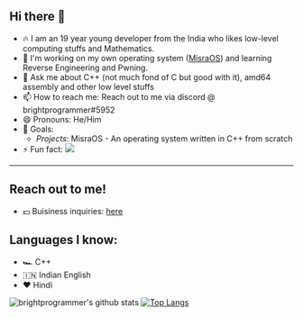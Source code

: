 ## Hi there 👋

- 🔥 I am an 19 year young developer from the India who likes low-level computing stuffs and Mathematics.
- 🌱 I'm working on my own operating system ([MisraOS][2]) and learning Reverse Engineering and Pwning. 
- 💬 Ask me about C++ (not much fond of C but good with it), amd64 assembly and other low level stuffs
- 📫 How to reach me: Reach out to me via discord @ brightprogrammer#5952
- 😄 Pronouns: He/Him
- 🏁 Goals:
  - *Projects*: MisraOS - An operating system written in C++ from scratch
- ⚡ Fun fact:  ![](https://komarev.com/ghpvc/?username=V01D-NULL)

---

## Reach out to me!
- 💵 Buisiness inquiries: [here][1]


## Languages I know:
- 🏎️ C++
- 🇮🇳 Indian English
- ❤ Hindi

<!-- This will place the images next to eachother -->
![brightprogrammer's github stats](https://github-readme-stats.vercel.app/api?username=brightprogrammer&show_icons=true&theme=radical)
[![Top Langs](https://github-readme-stats.vercel.app/api/top-langs/?username=brightprogrammer&langs_count=8&layout=compact)](https://github.com/anuraghazra/github-readme-stats)

<!-- All sorts of links -->
[1]: mailto:misra.cxx@gmail.com
[2]: https://github.com/brightprogrammer/MisraOS
